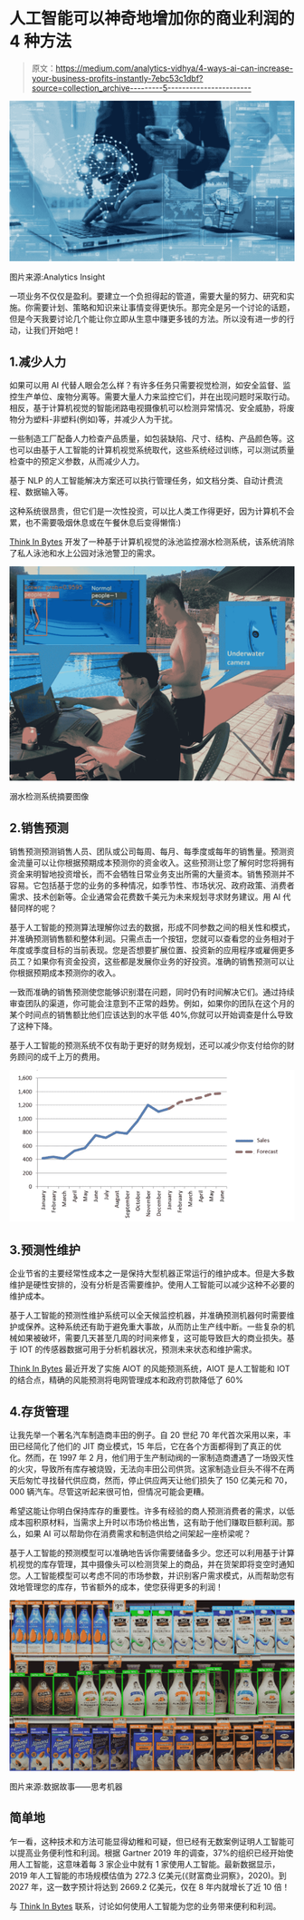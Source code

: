 # 人工智能可以神奇地增加你的商业利润的 4 种方法

> 原文：<https://medium.com/analytics-vidhya/4-ways-ai-can-increase-your-business-profits-instantly-7ebc53c1dbf?source=collection_archive---------5----------------------->

![](img/65390bbd5c83fded29f060eceae07ad3.png)

图片来源:Analytics Insight

一项业务不仅仅是盈利。要建立一个负担得起的管道，需要大量的努力、研究和实施。你需要计划、策略和知识来让事情变得更快乐。那完全是另一个讨论的话题，但是今天我要讨论几个能让你立即从生意中赚更多钱的方法。所以没有进一步的行动，让我们开始吧！

## 1.减少人力

如果可以用 AI 代替人眼会怎么样？有许多任务只需要视觉检测，如安全监督、监控生产单位、废物分离等。需要大量人力来监控它们，并在出现问题时采取行动。相反，基于计算机视觉的智能闭路电视摄像机可以检测异常情况、安全威胁，将废物分为塑料-非塑料(例如)等，并减少人为干扰。

一些制造工厂配备人力检查产品质量，如包装缺陷、尺寸、结构、产品颜色等。这也可以由基于人工智能的计算机视觉系统取代，这些系统经过训练，可以测试质量检查中的预定义参数，从而减少人力。

基于 NLP 的人工智能解决方案还可以执行管理任务，如文档分类、自动计费流程、数据输入等。

这种系统很昂贵，但它们是一次性投资，可以比人类工作得更好，因为计算机不会累，也不需要吸烟休息或在午餐休息后变得懒惰:)

[Think In Bytes](http://www.thinkinbytes.in) 开发了一种基于计算机视觉的泳池监控溺水检测系统，该系统消除了私人泳池和水上公园对泳池警卫的需求。

![](img/f25d9c5c3e23078a86cc0d9b99d59d38.png)

溺水检测系统摘要图像

## 2.销售预测

销售预测预测销售人员、团队或公司每周、每月、每季度或每年的销售量。预测资金流量可以让你根据预期成本预测你的资金收入。这些预测让您了解何时您将拥有资金来明智地投资增长，而不会牺牲日常业务支出所需的大量资本。销售预测并不容易。它包括基于您的业务的多种情况，如季节性、市场状况、政府政策、消费者需求、技术创新等。企业通常会花费数千美元为未来规划寻求财务建议。用 AI 代替同样的呢？

基于人工智能的预测算法理解你过去的数据，形成不同参数之间的相关性和模式，并准确预测销售额和整体利润。只需点击一个按钮，您就可以查看您的业务相对于年度或季度目标的当前表现。您是否想要扩展位置、投资新的应用程序或雇佣更多员工？如果你有资金投资，这些都是发展你业务的好投资。准确的销售预测可以让你根据预期成本预测你的收入。

一致而准确的销售预测使您能够识别潜在问题，同时仍有时间解决它们。通过持续审查团队的渠道，你可能会注意到不正常的趋势。例如，如果你的团队在这个月的某个时间点的销售额比他们应该达到的水平低 40%,你就可以开始调查是什么导致了这种下降。

基于人工智能的预测系统不仅有助于更好的财务规划，还可以减少你支付给你的财务顾问的成千上万的费用。

![](img/d8e4783d56467f7440400ddbd63258f0.png)

## 3.预测性维护

企业节省的主要经常性成本之一是保持大型机器正常运行的维护成本。但是大多数维护是硬性安排的，没有分析是否需要维护。使用人工智能可以减少这种不必要的维护成本。

基于人工智能的预测性维护系统可以全天候监控机器，并准确预测机器何时需要维护或保养。这种系统还有助于避免重大事故，从而防止生产线中断。一些复杂的机械如果被破坏，需要几天甚至几周的时间来修复，这可能导致巨大的商业损失。基于 IOT 的传感器数据可用于分析机器状况，预测未来状态和维护需求。

[Think In Bytes](http://www.thinkinbytes.in) 最近开发了实施 AIOT 的风能预测系统，AIOT 是人工智能和 IOT 的结合点，精确的风能预测将电网管理成本和政府罚款降低了 60%

## 4.存货管理

让我先举一个著名汽车制造商丰田的例子。自 20 世纪 70 年代首次采用以来，丰田已经简化了他们的 JIT 商业模式，15 年后，它在各个方面都得到了真正的优化。然而，在 1997 年 2 月，他们用于生产制动阀的一家制造商遭遇了一场毁灭性的火灾，导致所有库存被烧毁，无法向丰田公司供货。这家制造业巨头不得不在两天后匆忙寻找替代供应商，然而，停止供应两天让他们损失了 150 亿美元和 70，000 辆汽车。尽管这听起来很可怕，但情况可能会更糟。

希望这能让你明白保持库存的重要性。许多有经验的商人预测消费者的需求，以低成本囤积原材料，当需求上升时以市场价格出售，这有助于他们赚取巨额利润。那么，如果 AI 可以帮助你在消费需求和制造供给之间架起一座桥梁呢？

基于人工智能的预测模型可以准确地告诉你需要储备多少。您还可以利用基于计算机视觉的库存管理，其中摄像头可以检测货架上的商品，并在货架即将变空时通知您。人工智能模型可以考虑不同的市场参数，并识别客户需求模式，从而帮助您有效地管理您的库存，节省额外的成本，使您获得更多的利润！

![](img/fa3a5865e398587a0b3ac42d6ee6d599.png)

图片来源:数据故事——思考机器

## 简单地

乍一看，这种技术和方法可能显得幼稚和可疑，但已经有无数案例证明人工智能可以提高业务便利性和利润。根据 Gartner 2019 年的调查，37%的组织已经开始使用人工智能，这意味着每 3 家企业中就有 1 家使用人工智能。最新数据显示，2019 年人工智能的市场规模估值为 272.3 亿美元(《财富商业洞察》，2020)。到 2027 年，这一数字预计将达到 2669.2 亿美元，仅在 8 年内就增长了近 10 倍！

与 [Think In Bytes](http://www.thinkinbytes.in) 联系，讨论如何使用人工智能为您的业务带来便利和利润。